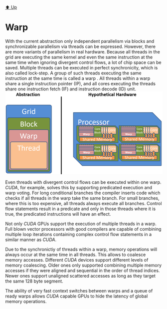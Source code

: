 [:arrow_up: Up](../Abstraction.md)

Warp
====

With the current abstraction only independent parallelism via blocks and synchronizable parallelism via threads can be expressed.
However, there are more variants of parallelism in real hardware.
Because all threads in the grid are executing the same kernel and even the same instruction at the same time when ignoring divergent control flows, a lot of chip space can be saved.
Multiple threads can be executed in perfect synchronicity, which is also called lock-step.
A group of such threads executing the same instruction at the same time is called a warp .
All threads within a warp share a single instruction pointer (IP), and all cores executing the threads share one instruction fetch (IF) and instruction decode (ID) unit.
![warp](warp/warp.png)

Even threads with divergent control flows can be executed within one warp.
*CUDA*, for example, solves this by supporting predicated execution and warp voting.
For long conditional branches the compiler inserts code which checks if all threads in the warp take the same branch.
For small branches, where this is too expensive, all threads always execute all branches.
Control flow statements result in a predicate and only in those threads where it is true, the predicated instructions will have an effect.

Not only *CUDA* GPUs support the execution of multiple threads in a warp.
Full blown vector processors with good compilers are capable of combining multiple loop iterations containing complex control flow statements in a similar manner as *CUDA*.

Due to the synchronictiy of threads within a warp, memory operations will always occur at the same time in all threads.
This allows to coalesce memory accesses.
Different *CUDA* devices support different levels of memory coalescing.
Older ones only supported combining multiple memory accesses if they were aligned and sequential in the order of thread indices.
Newer ones support unaligned scattered accesses as long as they target the same 128 byte segment.

The ability of very fast context switches between warps and a queue of ready warps allows *CUDA* capable GPUs to hide the latency of global memory operations.
